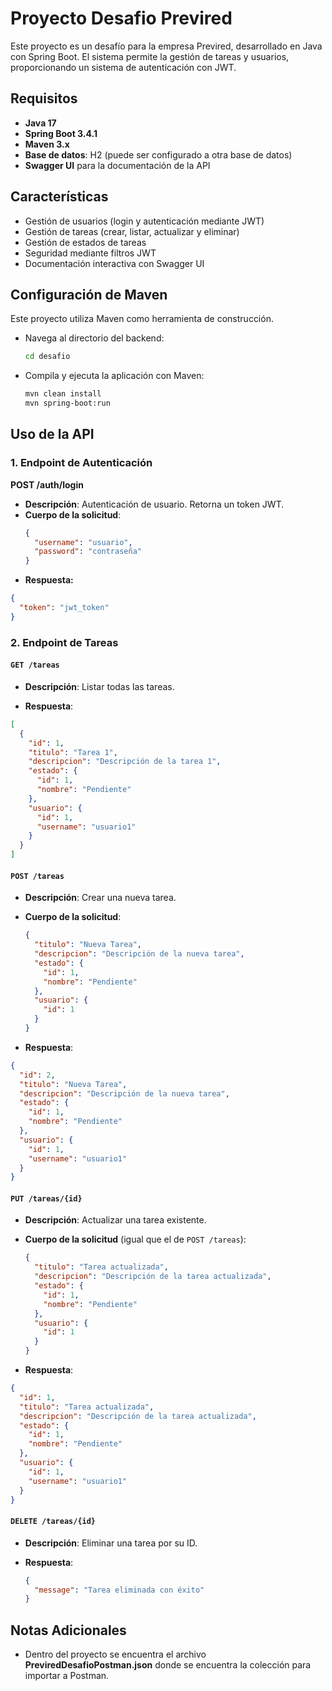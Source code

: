 # Proyecto Desafio Previred

Este proyecto es un desafío para la empresa Previred, desarrollado en Java con Spring Boot. El sistema permite la gestión de tareas y usuarios, proporcionando un sistema de autenticación con JWT.

## Requisitos

- **Java 17**
- **Spring Boot 3.4.1**
- **Maven 3.x**
- **Base de datos**: H2 (puede ser configurado a otra base de datos)
- **Swagger UI** para la documentación de la API

## Características

- Gestión de usuarios (login y autenticación mediante JWT)
- Gestión de tareas (crear, listar, actualizar y eliminar)
- Gestión de estados de tareas
- Seguridad mediante filtros JWT
- Documentación interactiva con Swagger UI

## Configuración de Maven
Este proyecto utiliza Maven como herramienta de construcción.
  - Navega al directorio del backend:
    ```bash
    cd desafio
    ```
  - Compila y ejecuta la aplicación con Maven:
    ```bash
    mvn clean install
    mvn spring-boot:run
    ```

## Uso de la API

### 1. Endpoint de Autenticación

**POST /auth/login**

- **Descripción**: Autenticación de usuario. Retorna un token JWT.
- **Cuerpo de la solicitud**:
  ```json
  {
    "username": "usuario",
    "password": "contraseña"
  }
  ```
- **Respuesta:**

```json
{
  "token": "jwt_token"
} 
```

### 2. Endpoint de Tareas

#### `GET /tareas`

- **Descripción**: Listar todas las tareas.

- **Respuesta**:
```json
[
  {
    "id": 1,
    "titulo": "Tarea 1",
    "descripcion": "Descripción de la tarea 1",
    "estado": {
      "id": 1,
      "nombre": "Pendiente"
    },
    "usuario": {
      "id": 1,
      "username": "usuario1"
    }
  }
]
```

#### `POST /tareas`

- **Descripción**: Crear una nueva tarea.

- **Cuerpo de la solicitud**:
  ```json
  {
    "titulo": "Nueva Tarea",
    "descripcion": "Descripción de la nueva tarea",
    "estado": {
      "id": 1,
      "nombre": "Pendiente"
    },
    "usuario": {
      "id": 1
    }
  }
  ```
- **Respuesta**:
```json
{
  "id": 2,
  "titulo": "Nueva Tarea",
  "descripcion": "Descripción de la nueva tarea",
  "estado": {
    "id": 1,
    "nombre": "Pendiente"
  },
  "usuario": {
    "id": 1,
    "username": "usuario1"
  }
}
 ```

#### `PUT /tareas/{id}`

- **Descripción**: Actualizar una tarea existente.

- **Cuerpo de la solicitud** (igual que el de `POST /tareas`):
  ```json
  {
    "titulo": "Tarea actualizada",
    "descripcion": "Descripción de la tarea actualizada",
    "estado": {
      "id": 1,
      "nombre": "Pendiente"
    },
    "usuario": {
      "id": 1
    }
  }
  ```
- **Respuesta**:
```json
{
  "id": 1,
  "titulo": "Tarea actualizada",
  "descripcion": "Descripción de la tarea actualizada",
  "estado": {
    "id": 1,
    "nombre": "Pendiente"
  },
  "usuario": {
    "id": 1,
    "username": "usuario1"
  }
}
```
#### `DELETE /tareas/{id}`

- **Descripción**: Eliminar una tarea por su ID.

- **Respuesta**:
  ```json
  {
    "message": "Tarea eliminada con éxito"
  }
  ```


## Notas Adicionales

- Dentro del proyecto se encuentra el archivo **PreviredDesafioPostman.json** donde se encuentra la colección para importar a Postman.
